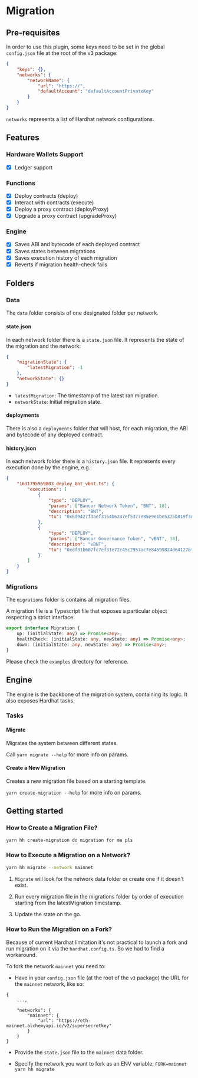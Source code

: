 # Migration

## Pre-requisites

In order to use this plugin, some keys need to be set in the global `config.json` file at the root of the v3 package:

```json
{
    "keys": {},
    "networks": {
        "networkName": {
            "url": "https://",
            "defaultAccount": "defaultAccountPrivateKey"
        }
    }
}
```

`networks` represents a list of Hardhat network configurations.

## Features

### Hardware Wallets Support

-   [x] Ledger support

### Functions

-   [x] Deploy contracts (deploy)
-   [x] Interact with contracts (execute)
-   [x] Deploy a proxy contract (deployProxy)
-   [x] Upgrade a proxy contract (upgradeProxy)

### Engine

-   [x] Saves ABI and bytecode of each deployed contract
-   [x] Saves states between migrations
-   [x] Saves execution history of each migration
-   [x] Reverts if migration health-check fails

## Folders

### Data

The `data` folder consists of one designated folder per network.

#### state.json

In each network folder there is a `state.json` file. It represents the state of the migration and the network:

```json
{
    "migrationState": {
        "latestMigration": -1
    },
    "networkState": {}
}
```

-   `latestMigration`: The timestamp of the latest ran migration.
-   `networkState`: Initial migration state.

#### deployments

There is also a `deployments` folder that will host, for each migration, the ABI and bytecode of any deployed contract.

#### history.json

In each network folder there is a `history.json` file. It represents every execution done by the engine, e.g.:

```json
{
    "1631795969803_deploy_bnt_vbnt.ts": {
        "executions": [
            {
                "type": "DEPLOY",
                "params": ["Bancor Network Token", "BNT", 18],
                "description": "BNT",
                "tx": "0x6d9427f3aef3154b6247ef5377e85e9e1be5375b819f3def82bbf53755bf3d62"
            },
            {
                "type": "DEPLOY",
                "params": ["Bancor Governance Token", "vBNT", 18],
                "description": "vBNT",
                "tx": "0xdf31b607fc7ef31e72c45c2957ac7e84599824d64127bf80e2ccf68543e6e3af"
            }
        ]
    }
}
```

### Migrations

The `migrations` folder is contains all migration files.

A migration file is a Typescript file that exposes a particular object respecting a strict interface:

```ts
export interface Migration {
    up: (initialState: any) => Promise<any>;
    healthCheck: (initialState: any, newState: any) => Promise<any>;
    down: (initialState: any, newState: any) => Promise<any>;
}
```

Please check the `examples` directory for reference.

## Engine

The engine is the backbone of the migration system, containing its logic. It also exposes Hardhat tasks.

### Tasks

#### Migrate

Migrates the system between different states.

Call `yarn migrate --help` for more info on params.

#### Create a New Migration

Creates a new migration file based on a starting template.

`yarn create-migration --help` for more info on params.

## Getting started

### How to Create a Migration File?

```bash
yarn hh create-migration do migration for me pls
```

### How to Execute a Migration on a Network?

```bash
yarn hh migrate --network mainnet
```

1. `Migrate` will look for the network data folder or create one if it doesn't exist.

2. Run every migration file in the migrations folder by order of execution starting from the latestMigration timestamp.

3. Update the state on the go.

### How to Run the Migration on a Fork?

Because of current Hardhat limitation it's not practical to launch a fork and run migration on it via the `hardhat.config.ts`. So we had to find a workaround.

To fork the network `mainnet` you need to:

-   Have in your `config.json` file (at the root of the `v3` package) the URL for the `mainnet` network, like so:

```
{
    ...,

    "networks": {
        "mainnet": {
            "url": "https://eth-mainnet.alchemyapi.io/v2/supersecretkey"
        }
    }
}
```

-   Provide the `state.json` file to the `mainnet` data folder.

-   Specify the network you want to fork as an ENV variable: `FORK=mainnet yarn hh migrate`
